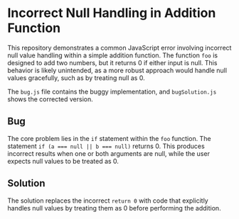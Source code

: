 # Incorrect Null Handling in Addition Function

This repository demonstrates a common JavaScript error involving incorrect null value handling within a simple addition function. The function `foo` is designed to add two numbers, but it returns 0 if either input is null.  This behavior is likely unintended, as a more robust approach would handle null values gracefully, such as by treating null as 0.

The `bug.js` file contains the buggy implementation, and `bugSolution.js` shows the corrected version.

## Bug
The core problem lies in the `if` statement within the `foo` function.  The statement `if (a === null || b === null)` returns 0. This produces incorrect results when one or both arguments are null, while the user expects null values to be treated as 0.

## Solution
The solution replaces the incorrect `return 0` with code that explicitly handles null values by treating them as 0 before performing the addition.